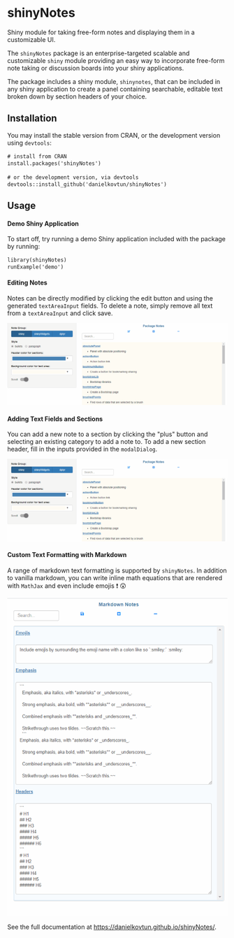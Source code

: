 # shinyNotes
Shiny module for taking free-form notes and displaying them in a customizable UI.

The `shinyNotes` package is an enterprise-targeted scalable and customizable `shiny` module providing an easy way to incorporate free-form note taking or discussion boards into your shiny applications.

The package includes a shiny module, `shinynotes`, that can be included in any shiny application to create a panel containing searchable, editable text broken down by section headers of your choice.

## Installation

You may install the stable version from CRAN, or the development version using `devtools`:
```{r}
# install from CRAN
install.packages('shinyNotes')

# or the development version, via devtools
devtools::install_github('danielkovtun/shinyNotes')
```

## Usage

#### Demo Shiny Application
To start off, try running a demo Shiny application included with the package by running:
```{r}
library(shinyNotes)
runExample('demo')
```

#### Editing Notes
Notes can be directly modified by clicking the edit button and using the generated `textAreaInput` fields. To delete a note, simply remove all text from a `textAreaInput` and click save.

![](docs/edit_notes.gif)

#### Adding Text Fields and Sections
You can add a new note to a section by clicking the "plus" button and selecting an existing category to add a note to. To add a new section header, fill in the inputs provided in the `modalDialog`. 

![](docs/add_category.gif)

#### Custom Text Formatting with Markdown
A range of markdown text formatting is supported by `shinyNotes`. In addition to vanilla markdown, you can write inline math equations that are rendered with `MathJax` and even include emojis :exclamation: :astonished:

![](docs/markdown_demo.gif)

See the full documentation at https://danielkovtun.github.io/shinyNotes/. 
